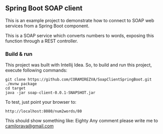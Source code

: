 ## Spring Boot SOAP client

This is an example project to demonstrate how to connect to SOAP web services from a Spring Boot component.

This is a SOAP service which converts numbers to words, exposing this function through a REST controller.

### Build & run

This project was built with Intellij Idea. So, to build and run this project, execute following commands:

    git clone https://github.com/CORAMIREZVA/SoapClientSpringBoot.git
    ./mvnw package
    cd target
    java -jar soap-client-0.0.1-SNAPSHOT.jar

To test, just point your browser to:

    http://localhost:8080/num2words/80

This should show something like:
    Eighty
Any comment please write me to camilorava@gmail.com
